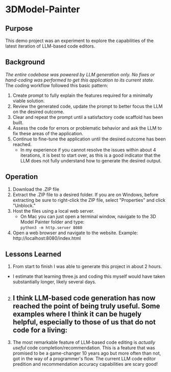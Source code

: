 # 3DModel-Painter
## Purpose
This demo project was an experiment to explore the capabilities of the latest iteration of LLM-based code editors.
## Background
_The entire codebase was powered by LLM generation only.  No fixes or hand-coding was performed to get this application to its current state._  
The coding workflow followed this basic pattern:
1. Create prompt to fully explain the features required for a minimally viable solution.
2. Review the generated code, update the prompt to better focus the LLM on the desired outcome.
3. Clear and repeat the prompt until a satisfactory code scaffold has been built.
4. Assess the code for errors or problematic behavior and ask the LLM to fix these areas of the application.
5. Continue to fine-tune the application until the desired outcome has been reached.
   - In my experience if you cannot resolve the issues within about 4 iterations, it is best to start over, as this is a good indicator that the LLM does not fully understand how to generate the desired output.
## Operation
1. Download the .ZIP file
2. Extract the .ZIP file to a desired folder.  If you are on Windows, before extracting be sure to right-click the ZIP file, select "Properties" and click "Unblock."
3. Host the files using a local web server.
   - On Mac you can just open a terminal window, navigate to the 3D Model Painter folder and type:  
     ```python3 -m http.server 8080```
4. Open a web browser and navigate to the website.  Example:  http://localhost:8080/index.html
## Lessons Learned
1. From start to finish I was able to generate this project in about 2 hours.
  - I estimate that learning three.js and coding this myself would have taken substantially longer, likely several days.
2. I think LLM-based code generation has now reached the point of being truly useful.  Some examples where I think it can be hugely helpful, especially to those of us that do not code for a living:
    - 
3. The most remarkable feature of LLM-based code editing is *actually useful* code completion/recommendation.  This is a feature that was promised to be a game-changer 10 years ago but more often than not, got in the way of a programmer's flow.  The current LLM code editor predition and recommendation accuracy capabilities are scary good!
